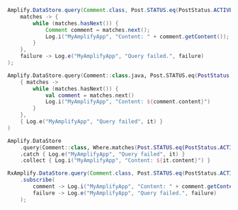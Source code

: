 <amplify-block-switcher>
<amplify-block name="Java">

```java
Amplify.DataStore.query(Comment.class, Post.STATUS.eq(PostStatus.ACTIVE),
    matches -> {
        while (matches.hasNext()) {
            Comment comment = matches.next();
            Log.i("MyAmplifyApp", "Content: " + comment.getContent());
        }
    },
    failure -> Log.e("MyAmplifyApp", "Query failed.", failure)
);
```

</amplify-block>
<amplify-block name="Kotlin - Callbacks">

```kotlin
Amplify.DataStore.query(Comment::class.java, Post.STATUS.eq(PostStatus.ACTIVE),
    { matches ->
        while (matches.hasNext()) {
            val comment = matches.next()
            Log.i("MyAmplifyApp", "Content: ${comment.content}")
        }
    },
    { Log.e("MyAmplifyApp", "Query failed", it) }
)
```

</amplify-block>
<amplify-block name="Kotlin - Flow (Beta)">

```kotlin
Amplify.DataStore
    .query(Comment::class, Where.matches(Post.STATUS.eq(PostStatus.ACTIVE)))
    .catch { Log.e("MyAmplifyApp", "Query failed", it) }
    .collect { Log.i("MyAmplifyApp", "Content: ${it.content}") }
```

</amplify-block>
<amplify-block name="RxJava">

```java
RxAmplify.DataStore.query(Comment.class, Post.STATUS.eq(PostStatus.ACTIVE))
    .subscribe(
        comment -> Log.i("MyAmplifyApp", "Content: " + comment.getContent()),
        failure -> Log.e("MyAmplifyApp", "Query failed.", failure)
    );
```

</amplify-block>
</amplify-block-switcher>
